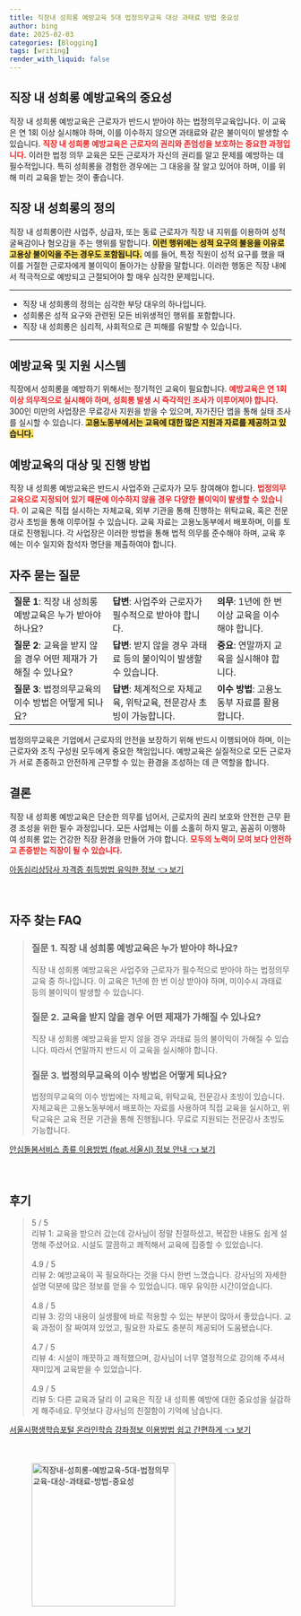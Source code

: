 ```yaml
---
title: 직장내 성희롱 예방교육 5대 법정의무교육 대상 과태료 방법 중요성
author: bing
date: 2025-02-03
categories: [Blogging]
tags: [writing]
render_with_liquid: false
---
```



<h2 id='직장 내 성희롱 예방교육의 중요성'>직장 내 성희롱 예방교육의 중요성</h2>

<p>직장 내 성희롱 예방교육은 근로자가 반드시 받아야 하는 법정의무교육입니다. 이 교육은 연 1회 이상 실시해야 하며, 이를 이수하지 않으면 과태료와 같은 불이익이 발생할 수 있습니다. <b><span style="color: #ee2323;">직장 내 성희롱 예방교육은 근로자의 권리와 존엄성을 보호하는 중요한 과정입니다.</span></b> 이러한 법정 의무 교육은 모든 근로자가 자신의 권리를 알고 문제를 예방하는 데 필수적입니다. 특히 성희롱을 경험한 경우에는 그 대응을 잘 알고 있어야 하며, 이를 위해 미리 교육을 받는 것이 좋습니다.</p>

<h2 id='직장 내 성희롱의 정의'>직장 내 성희롱의 정의</h2>

<p>직장 내 성희롱이란 사업주, 상급자, 또는 동료 근로자가 직장 내 지위를 이용하여 성적 굴욕감이나 혐오감을 주는 행위를 말합니다. <b><span style="background-color: #ffe066;">이런 행위에는 성적 요구의 불응을 이유로 고용상 불이익을 주는 경우도 포함됩니다.</span></b> 예를 들어, 특정 직원이 성적 요구를 했을 때 이를 거절한 근로자에게 불이익이 돌아가는 상황을 말합니다. 이러한 행동은 직장 내에서 적극적으로 예방되고 근절되어야 할 매우 심각한 문제입니다.</p>

<hr />

<ul>
    <li>직장 내 성희롱의 정의는 심각한 부당 대우의 하나입니다.</li>
    <li>성희롱은 성적 요구와 관련된 모든 비위생적인 행위를 포함합니다.</li>
    <li>직장 내 성희롱은 심리적, 사회적으로 큰 피해를 유발할 수 있습니다.</li>
</ul>

<hr />

<h2 id='예방교육 및 지원 시스템'>예방교육 및 지원 시스템</h2>

<p>직장에서 성희롱을 예방하기 위해서는 정기적인 교육이 필요합니다. <b><span style="color: #ee2323;">예방교육은 연 1회 이상 의무적으로 실시해야 하며, 성희롱 발생 시 즉각적인 조사가 이루어져야 합니다.</span></b> 300인 미만의 사업장은 무료강사 지원을 받을 수 있으며, 자가진단 앱을 통해 실태 조사를 실시할 수 있습니다. <b><span style="background-color: #ffe066;">고용노동부에서는 교육에 대한 많은 지원과 자료를 제공하고 있습니다.</span></b></p>

<h2 id='예방교육의 대상 및 진행 방법'>예방교육의 대상 및 진행 방법</h2>

<p>직장 내 성희롱 예방교육은 반드시 사업주와 근로자가 모두 참여해야 합니다. <b><span style="color: #ee2323;">법정의무교육으로 지정되어 있기 때문에 이수하지 않을 경우 다양한 불이익이 발생할 수 있습니다.</span></b> 이 교육은 직접 실시하는 자체교육, 외부 기관을 통해 진행하는 위탁교육, 혹은 전문강사 초빙을 통해 이루어질 수 있습니다. 교육 자료는 고용노동부에서 배포하며, 이를 토대로 진행됩니다. 각 사업장은 이러한 방법을 통해 법적 의무를 준수해야 하며, 교육 후에는 이수 일지와 참석자 명단을 제출하여야 합니다.</p>

<h2 id='자주 묻는 질문'>자주 묻는 질문</h2>

<table>
    <tr>
        <td><b>질문 1</b>: 직장 내 성희롱 예방교육은 누가 받아야 하나요?</td>
        <td><b>답변</b>: 사업주와 근로자가 필수적으로 받아야 합니다.</td>
        <td><b>의무</b>: 1년에 한 번 이상 교육을 이수해야 합니다.</td>
    </tr>
    <tr>
        <td><b>질문 2</b>: 교육을 받지 않을 경우 어떤 제재가 가해질 수 있나요?</td>
        <td><b>답변</b>: 받지 않을 경우 과태료 등의 불이익이 발생할 수 있습니다.</td>
        <td><b>중요</b>: 연말까지 교육을 실시해야 합니다.</td>
    </tr>
    <tr>
        <td><b>질문 3</b>: 법정의무교육의 이수 방법은 어떻게 되나요?</td>
        <td><b>답변</b>: 체계적으로 자체교육, 위탁교육, 전문강사 초빙이 가능합니다.</td>
        <td><b>이수 방법</b>: 고용노동부 자료를 활용합니다.</td>
    </tr>
</table>

<p>법정의무교육은 기업에서 근로자의 안전을 보장하기 위해 반드시 이행되어야 하며, 이는 근로자와 조직 구성원 모두에게 중요한 책임입니다. 예방교육은 실질적으로 모든 근로자가 서로 존중하고 안전하게 근무할 수 있는 환경을 조성하는 데 큰 역할을 합니다.</p>

<h2 id='결론'>결론</h2>

<p>직장 내 성희롱 예방교육은 단순한 의무를 넘어서, 근로자의 권리 보호와 안전한 근무 환경 조성을 위한 필수 과정입니다. 모든 사업체는 이를 소홀히 하지 말고, 꼼꼼히 이행하여 성희롱 없는 건강한 직장 환경을 만들어 가야 합니다. <b><span style="color: #ee2323;">모두의 노력이 모여 보다 안전하고 존중받는 직장이 될 수 있습니다.</span></b></p>


<p><a class="click-button" title="아동심리상담사 자격증 취득방법 유익한 정보" href="https://greenforu.github.io/posts/%EC%95%84%EB%8F%99%EC%8B%AC%EB%A6%AC%EC%83%81%EB%8B%B4%EC%82%AC-%EC%9E%90%EA%B2%A9%EC%A6%9D-%EC%B7%A8%EB%93%9D%EB%B0%A9%EB%B2%95-%EC%9C%A0%EC%9D%B5%ED%95%9C-%EC%A0%95%EB%B3%B4/" rel="dofollow">아동심리상담사 자격증 취득방법 유익한 정보 👈 보기</a></p><br>
<h2 id='자주_찾는_FAQ'>자주 찾는 FAQ</h2>
<div itemscope="" itemtype="https://schema.org/FAQPage"> 
<blockquote> 
<div itemscope="" itemprop="mainEntity" itemtype="https://schema.org/Question"> 
<h3 itemprop="name">질문 1. 직장 내 성희롱 예방교육은 누가 받아야 하나요?</h3> 
<div itemscope="" itemprop="acceptedAnswer" itemtype="https://schema.org/Answer"> 
<span itemprop="text"> 
<p>직장 내 성희롱 예방교육은 사업주와 근로자가 필수적으로 받아야 하는 법정의무교육 중 하나입니다. 이 교육은 1년에 한 번 이상 받아야 하며, 미이수시 과태료 등의 불이익이 발생할 수 있습니다.</p> 
</span> 
</div> 
</div> 

<div itemscope="" itemprop="mainEntity" itemtype="https://schema.org/Question"> 
<h3 itemprop="name">질문 2. 교육을 받지 않을 경우 어떤 제재가 가해질 수 있나요?</h3> 
<div itemscope="" itemprop="acceptedAnswer" itemtype="https://schema.org/Answer"> 
<span itemprop="text"> 
<p>직장 내 성희롱 예방교육을 받지 않을 경우 과태료 등의 불이익이 가해질 수 있습니다. 따라서 연말까지 반드시 이 교육을 실시해야 합니다.</p> 
</span> 
</div> 
</div> 

<div itemscope="" itemprop="mainEntity" itemtype="https://schema.org/Question"> 
<h3 itemprop="name">질문 3. 법정의무교육의 이수 방법은 어떻게 되나요?</h3> 
<div itemscope="" itemprop="acceptedAnswer" itemtype="https://schema.org/Answer"> 
<span itemprop="text"> 
<p>법정의무교육의 이수 방법에는 자체교육, 위탁교육, 전문강사 초빙이 있습니다. 자체교육은 고용노동부에서 배포하는 자료를 사용하여 직접 교육을 실시하고, 위탁교육은 교육 전문 기관을 통해 진행됩니다. 무료로 지원되는 전문강사 초빙도 가능합니다.</p> 
</span> 
</div> 
</div> 
</blockquote> 
</div>
<p><a class="click-button" title="안심돌봄서비스 종류 이용방법 (feat.서울시) 정보 안내" href="https://greenforu.github.io/posts/%EC%95%88%EC%8B%AC%EB%8F%8C%EB%B4%84%EC%84%9C%EB%B9%84%EC%8A%A4-%EC%A2%85%EB%A5%98-%EC%9D%B4%EC%9A%A9%EB%B0%A9%EB%B2%95-(feat.%EC%84%9C%EC%9A%B8%EC%8B%9C)-%EC%A0%95%EB%B3%B4-%EC%95%88%EB%82%B4/" rel="dofollow">안심돌봄서비스 종류 이용방법 (feat.서울시) 정보 안내 👈 보기</a></p><br>
<h2 id='후기'>후기</h2>
<div itemscope itemtype="https://schema.org/Product">
  <blockquote>
  <div itemprop="review" itemscope itemtype="https://schema.org/Review">
      <div itemprop="reviewRating" itemscope itemtype="https://schema.org/Rating"> <span itemprop="ratingValue">5</span> / <span itemprop="bestRating">5</span> </div>
      <span itemprop="reviewBody">리뷰 1: 교육을 받으러 갔는데 강사님이 정말 친절하셨고, 복잡한 내용도 쉽게 설명해 주셨어요. 시설도 깔끔하고 쾌적해서 교육에 집중할 수 있었습니다.</span>
  </div>
  <br>
  <div itemprop="review" itemscope itemtype="https://schema.org/Review">
      <div itemprop="reviewRating" itemscope itemtype="https://schema.org/Rating"> <span itemprop="ratingValue">4.9</span> / <span itemprop="bestRating">5</span> </div>
      <span itemprop="reviewBody">리뷰 2: 예방교육이 꼭 필요하다는 것을 다시 한번 느꼈습니다. 강사님의 자세한 설명 덕분에 많은 정보를 얻을 수 있었습니다. 매우 유익한 시간이었습니다.</span>
  </div>
  <br>
  <div itemprop="review" itemscope itemtype="https://schema.org/Review">
      <div itemprop="reviewRating" itemscope itemtype="https://schema.org/Rating"> <span itemprop="ratingValue">4.8</span> / <span itemprop="bestRating">5</span> </div>
      <span itemprop="reviewBody">리뷰 3: 강의 내용이 실생활에 바로 적용할 수 있는 부분이 많아서 좋았습니다. 교육 과정이 잘 짜여져 있었고, 필요한 자료도 충분히 제공되어 도움됐습니다.</span>
  </div>
  <br>
  <div itemprop="review" itemscope itemtype="https://schema.org/Review">
      <div itemprop="reviewRating" itemscope itemtype="https://schema.org/Rating"> <span itemprop="ratingValue">4.7</span> / <span itemprop="bestRating">5</span> </div>
      <span itemprop="reviewBody">리뷰 4: 시설이 깨끗하고 쾌적했으며, 강사님이 너무 열정적으로 강의해 주셔서 재미있게 교육받을 수 있었습니다.</span>
  </div>
  <br>
  <div itemprop="review" itemscope itemtype="https://schema.org/Review">
      <div itemprop="reviewRating" itemscope itemtype="https://schema.org/Rating"> <span itemprop="ratingValue">4.9</span> / <span itemprop="bestRating">5</span> </div>
      <span itemprop="reviewBody">리뷰 5: 다른 교육과 달리 이 교육은 직장 내 성희롱 예방에 대한 중요성을 실감하게 해주네요. 무엇보다 강사님의 친절함이 기억에 남습니다.</span>
  </div>
  </blockquote>
</div>
<p><a class="click-button" title="서울시평생학습포털 온라인학습 강좌정보 이용방법 쉽고 간편하게" href="https://greenforu.github.io/posts/%EC%84%9C%EC%9A%B8%EC%8B%9C%ED%8F%89%EC%83%9D%ED%95%99%EC%8A%B5%ED%8F%AC%ED%84%B8-%EC%98%A8%EB%9D%BC%EC%9D%B8%ED%95%99%EC%8A%B5-%EA%B0%95%EC%A2%8C%EC%A0%95%EB%B3%B4-%EC%9D%B4%EC%9A%A9%EB%B0%A9%EB%B2%95-%EC%89%BD%EA%B3%A0-%EA%B0%84%ED%8E%B8%ED%95%98%EA%B2%8C/" rel="dofollow">서울시평생학습포털 온라인학습 강좌정보 이용방법 쉽고 간편하게 👈 보기</a></p><br>
<figure class="image"><img src="https://greenforu.github.io/assets/img/thumbnail/직장내-성희롱-예방교육-5대-법정의무교육-대상-과태료-방법-중요성.webp" alt="직장내-성희롱-예방교육-5대-법정의무교육-대상-과태료-방법-중요성" width="256" height="256"></figure>